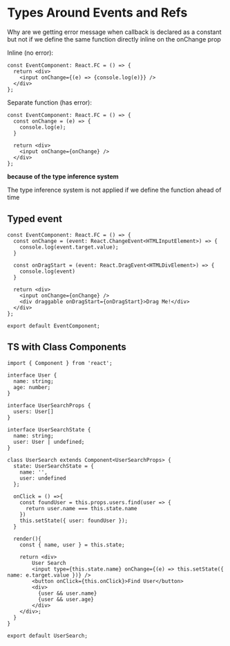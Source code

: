 # Types Around Events and Refs

Why are we getting error message when callback is declared as a constant but not if we define the same function directly inline on the onChange prop

Inline (no error):

```
const EventComponent: React.FC = () => {
  return <div>
    <input onChange={(e) => {console.log(e)}} />
  </div>
};

```

Separate function (has error):

```
const EventComponent: React.FC = () => {
  const onChange = (e) => {
    console.log(e);
  }

  return <div>
    <input onChange={onChange} />
  </div>
};

```

**because of the type inference system**

The type inference system is not applied if we define the function ahead of time

## Typed event

```
const EventComponent: React.FC = () => {
  const onChange = (event: React.ChangeEvent<HTMLInputElement>) => {
    console.log(event.target.value);
  }

  const onDragStart = (event: React.DragEvent<HTMLDivElement>) => {
    console.log(event)
  }

  return <div>
    <input onChange={onChange} />
    <div draggable onDragStart={onDragStart}>Drag Me!</div>
  </div>
};

export default EventComponent;
```

## TS with Class Components

```
import { Component } from 'react';

interface User {
  name: string;
  age: number;
}

interface UserSearchProps {
  users: User[]
}

interface UserSearchState {
  name: string;
  user: User | undefined;
}

class UserSearch extends Component<UserSearchProps> {
  state: UserSearchState = {
    name: '',
    user: undefined
  };

  onClick = () =>{
    const foundUser = this.props.users.find(user => {
      return user.name === this.state.name
    })
    this.setState({ user: foundUser });
  }

  render(){
    const { name, user } = this.state;

    return <div>
        User Search
        <input type={this.state.name} onChange={(e) => this.setState({ name: e.target.value })} />
        <button onClick={this.onClick}>Find User</button>
        <div>
          {user && user.name}
          {user && user.age}
        </div>
    </div>;
  }
}

export default UserSearch;
```
